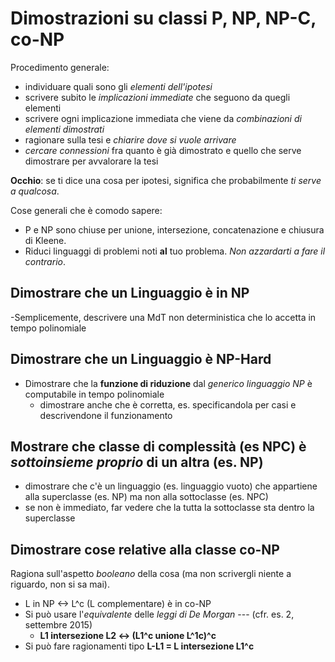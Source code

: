 # Dimostrazioni su classi P, NP, NP-C, co-NP

Procedimento generale:

- individuare quali sono gli *elementi dell'ipotesi*
- scrivere subito le *implicazioni immediate* che seguono da quegli elementi
- scrivere ogni implicazione immediata che viene da *combinazioni di elementi dimostrati*
- ragionare sulla tesi e *chiarire dove si vuole arrivare*
- *cercare connessioni* fra quanto è già dimostrato e quello che serve dimostrare per avvalorare la tesi

**Occhio**: se ti dice una cosa per ipotesi, significa che probabilmente *ti serve a qualcosa*.

Cose generali che è comodo sapere:

- P e NP sono chiuse per unione, intersezione, concatenazione e chiusura di Kleene.
- Riduci linguaggi di problemi noti **al** tuo problema. *Non azzardarti a fare il contrario*.

## Dimostrare che un Linguaggio è in NP

-Semplicemente, descrivere una MdT non deterministica che lo accetta in tempo polinomiale

## Dimostrare che un Linguaggio è NP-Hard

- Dimostrare che la **funzione di riduzione** dal *generico linguaggio NP* è computabile in tempo polinomiale
  - dimostrare anche che è corretta, es. specificandola per casi e descrivendone il funzionamento

## Mostrare che classe di complessità (es NPC) è *sottoinsieme proprio* di un altra (es. NP)

- dimostrare che c'è un linguaggio (es. linguaggio vuoto) che appartiene alla superclasse (es. NP) ma non alla sottoclasse (es. NPC)
- se non è immediato, far vedere che la tutta la sottoclasse sta dentro la superclasse

## Dimostrare cose relative alla classe co-NP

Ragiona sull'aspetto *booleano* della cosa (ma non scrivergli niente a riguardo, non si sa mai).

- L in NP <-> L^c (L complementare) è in co-NP
- Si può usare l'*equivalente* delle *leggi di De Morgan* --- (cfr. es. 2, settembre 2015)
  - **L1 intersezione L2 <-> (L1^c unione L^1c)^c**
- Si può fare ragionamenti tipo **L-L1 = L intersezione L1^c**
